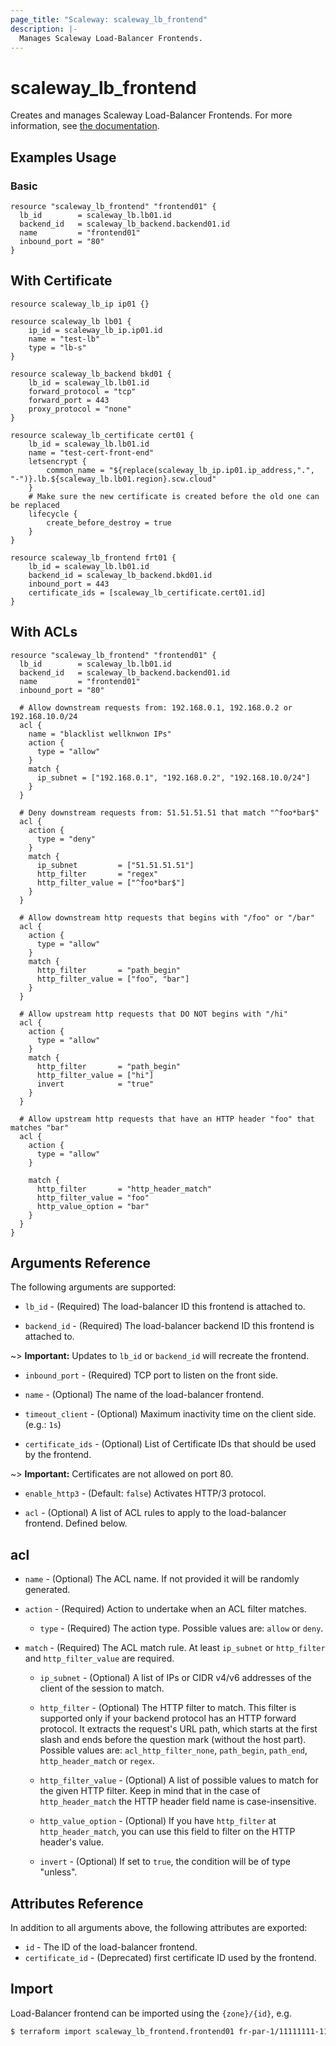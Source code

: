 ```yaml
---
page_title: "Scaleway: scaleway_lb_frontend"
description: |-
  Manages Scaleway Load-Balancer Frontends.
---
```


# scaleway_lb_frontend

Creates and manages Scaleway Load-Balancer Frontends. For more information, see [the documentation](https://developers.scaleway.com/en/products/lb/zoned_api).

## Examples Usage

### Basic

```hcl
resource "scaleway_lb_frontend" "frontend01" {
  lb_id        = scaleway_lb.lb01.id
  backend_id   = scaleway_lb_backend.backend01.id
  name         = "frontend01"
  inbound_port = "80"
}
```

## With Certificate

```hcl
resource scaleway_lb_ip ip01 {}

resource scaleway_lb lb01 {
    ip_id = scaleway_lb_ip.ip01.id
    name = "test-lb"
    type = "lb-s"
}

resource scaleway_lb_backend bkd01 {
    lb_id = scaleway_lb.lb01.id
    forward_protocol = "tcp"
    forward_port = 443
    proxy_protocol = "none"
}

resource scaleway_lb_certificate cert01 {
    lb_id = scaleway_lb.lb01.id
    name = "test-cert-front-end"
    letsencrypt {
        common_name = "${replace(scaleway_lb_ip.ip01.ip_address,".", "-")}.lb.${scaleway_lb.lb01.region}.scw.cloud"
    }
    # Make sure the new certificate is created before the old one can be replaced
    lifecycle {
        create_before_destroy = true
    }
}

resource scaleway_lb_frontend frt01 {
    lb_id = scaleway_lb.lb01.id
    backend_id = scaleway_lb_backend.bkd01.id
    inbound_port = 443
    certificate_ids = [scaleway_lb_certificate.cert01.id]
}
```

## With ACLs

```hcl
resource "scaleway_lb_frontend" "frontend01" {
  lb_id        = scaleway_lb.lb01.id
  backend_id   = scaleway_lb_backend.backend01.id
  name         = "frontend01"
  inbound_port = "80"

  # Allow downstream requests from: 192.168.0.1, 192.168.0.2 or 192.168.10.0/24
  acl {
    name = "blacklist wellknwon IPs"
    action {
      type = "allow"
    }
    match {
      ip_subnet = ["192.168.0.1", "192.168.0.2", "192.168.10.0/24"]
    }
  }

  # Deny downstream requests from: 51.51.51.51 that match "^foo*bar$"
  acl {
    action {
      type = "deny"
    }
    match {
      ip_subnet         = ["51.51.51.51"]
      http_filter       = "regex"
      http_filter_value = ["^foo*bar$"]
    }
  }

  # Allow downstream http requests that begins with "/foo" or "/bar"
  acl {
    action {
      type = "allow"
    }
    match {
      http_filter       = "path_begin"
      http_filter_value = ["foo", "bar"]
    }
  }

  # Allow upstream http requests that DO NOT begins with "/hi"
  acl {
    action {
      type = "allow"
    }
    match {
      http_filter       = "path_begin"
      http_filter_value = ["hi"]
      invert            = "true"
    }
  }

  # Allow upstream http requests that have an HTTP header "foo" that matches "bar"
  acl {
    action {
      type = "allow"
    }

    match {
      http_filter       = "http_header_match"
      http_filter_value = "foo"
      http_value_option = "bar"
    }
  }
}
```

## Arguments Reference

The following arguments are supported:

- `lb_id` - (Required) The load-balancer ID this frontend is attached to.

- `backend_id` - (Required) The load-balancer backend ID this frontend is attached to.

~> **Important:** Updates to `lb_id` or `backend_id` will recreate the frontend.

- `inbound_port` - (Required) TCP port to listen on the front side.

- `name` - (Optional) The name of the load-balancer frontend.

- `timeout_client` - (Optional) Maximum inactivity time on the client side. (e.g.: `1s`)

- `certificate_ids` - (Optional) List of Certificate IDs that should be used by the frontend.

~> **Important:** Certificates are not allowed on port 80.

- `enable_http3` - (Default: `false`) Activates HTTP/3 protocol.

- `acl` - (Optional) A list of ACL rules to apply to the load-balancer frontend.  Defined below.

## acl

- `name` - (Optional) The ACL name. If not provided it will be randomly generated.
  
- `action` - (Required) Action to undertake when an ACL filter matches.
  
    - `type` - (Required) The action type. Possible values are: `allow` or `deny`.
  
- `match` - (Required) The ACL match rule. At least `ip_subnet` or `http_filter` and `http_filter_value` are required.

    - `ip_subnet` - (Optional) A list of IPs or CIDR v4/v6 addresses of the client of the session to match.

    - `http_filter` - (Optional) The HTTP filter to match. This filter is supported only if your backend protocol has an HTTP forward protocol.
       It extracts the request's URL path, which starts at the first slash and ends before the question mark (without the host part).
       Possible values are: `acl_http_filter_none`, `path_begin`, `path_end`, `http_header_match` or `regex`.

    - `http_filter_value` - (Optional) A list of possible values to match for the given HTTP filter.
      Keep in mind that in the case of `http_header_match` the HTTP header field name is case-insensitive.

    - `http_value_option` - (Optional) If you have `http_filter` at `http_header_match`, you can use this field to filter on the HTTP header's value.

    - `invert` - (Optional) If set to `true`, the condition will be of type "unless".

## Attributes Reference

In addition to all arguments above, the following attributes are exported:

- `id` - The ID of the load-balancer frontend.
- `certificate_id` - (Deprecated) first certificate ID used by the frontend.


## Import

Load-Balancer frontend can be imported using the `{zone}/{id}`, e.g.

```bash
$ terraform import scaleway_lb_frontend.frontend01 fr-par-1/11111111-1111-1111-1111-111111111111
```
